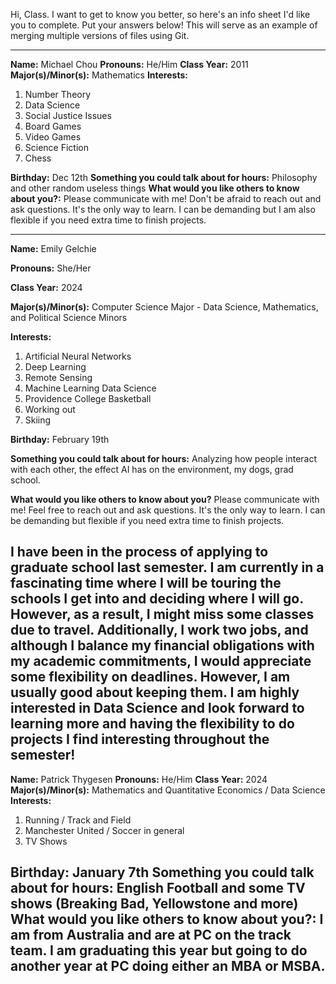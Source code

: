 Hi, Class. I want to get to know you better, so here's an info sheet I'd like you to complete. Put your answers below! This will serve as an example of merging multiple versions of files using Git.

---

**Name:** Michael Chou
**Pronouns:** He/Him
**Class Year:** 2011
**Major(s)/Minor(s):** Mathematics
**Interests:** 
  1. Number Theory
  2. Data Science
  3. Social Justice Issues
  4. Board Games
  5. Video Games
  6. Science Fiction
  7. Chess
  
**Birthday:** Dec 12th
**Something you could talk about for hours:** Philosophy and other random useless things
**What would you like others to know about you?:** Please communicate with me! Don't be afraid to reach out and ask questions. It's the only way to learn. I can be demanding but I am also flexible if you need extra time to finish projects.

---

**Name:** Emily Gelchie

**Pronouns:** She/Her

**Class Year:** 2024

**Major(s)/Minor(s):** Computer Science Major - Data Science, Mathematics, and Political Science Minors

**Interests:** 

  1. Artificial Neural Networks
  2. Deep Learning
  3. Remote Sensing
  4. Machine Learning Data Science
  5. Providence College Basketball
  6. Working out 
  7. Skiing
  

**Birthday:** February 19th

**Something you could talk about for hours:** Analyzing how people interact with each other, the effect AI has on the environment, my dogs, grad school.

**What would you like others to know about you?** Please communicate with me! Feel free to reach out and ask questions. It's the only way to learn. I can be demanding but flexible if you need extra time to finish projects.

I have been in the process of applying to graduate school last semester. I am currently in a fascinating time where I will be touring the schools I get into and deciding where I will go. However, as a result, I might miss some classes due to travel. Additionally, I work two jobs, and although I balance my financial obligations with my academic commitments, I would appreciate some flexibility on deadlines. However, I am usually good about keeping them. I am highly interested in Data Science and look forward to learning more and having the flexibility to do projects I find interesting throughout the semester!
---
**Name:** Patrick Thygesen
**Pronouns:** He/Him
**Class Year:** 2024
**Major(s)/Minor(s):** Mathematics and Quantitative Economics / Data Science
**Interests:** 
  1. Running / Track and Field
  2. Manchester United / Soccer in general
  3. TV Shows
  
**Birthday:** January 7th
**Something you could talk about for hours:** English Football and some TV shows (Breaking Bad, Yellowstone and more)
**What would you like others to know about you?:** I am from Australia and are at PC on the track team. I am graduating this year but going to do another year at PC doing either an MBA or MSBA.
---
